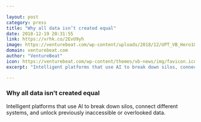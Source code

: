 ```yaml
---

layout: post
category: press
title: "Why all data isn’t created equal"
date: 2018-12-19 20:31:55
link: https://vrhk.co/2EvU9yh
image: https://venturebeat.com/wp-content/uploads/2018/12/UPT_VB_Hero1000.png?fit=1000%2C573&strip=all
domain: venturebeat.com
author: "VentureBeat"
icon: https://venturebeat.com/wp-content/themes/vb-news/img/favicon.ico
excerpt: "Intelligent platforms that use AI to break down silos, connect different systems, and unlock previously inaccessible or overlooked data."

---
```


### Why all data isn’t created equal

Intelligent platforms that use AI to break down silos, connect different systems, and unlock previously inaccessible or overlooked data.